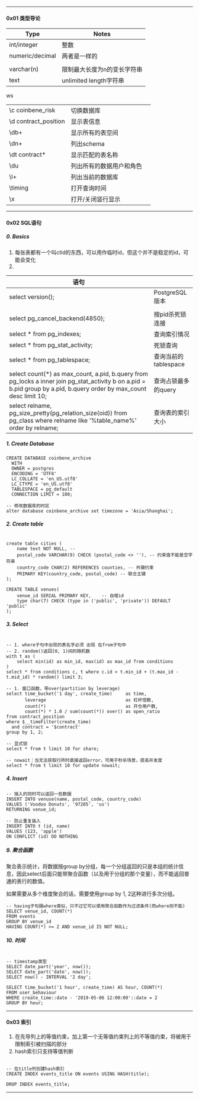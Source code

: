 



---

#### 0x01 类型导论



| Type            | Notes                       |
| --------------- | --------------------------- |
| int/integer     | 整数                        |
| numeric/decimal | 两者是一样的                |
|                 |                             |
| varchar(n)      | 限制最大长度为n的变长字符串 |
| text            | unlimited length字符串      |

ws

|                      |                          |      |
| -------------------- | ------------------------ | ---- |
| \c coinbene_risk     | 切换数据库               |      |
| \d contract_position | 显示表信息               |      |
| \db+                 | 显示所有的表空间         |      |
| \dn+                 | 列出schema               |      |
| \dt contract*        | 显示匹配的表名称         |      |
| \du                  | 列出所有的数据用户和角色 |      |
| \l+                  | 列出当前的数据库         |      |
| \timing              | 打开查询时间             |      |
| \x                   | 打开/关闭竖行显示        |      |





----

#### 0x02 SQL语句



##### 0. Basics



1. 每张表都有一个叫ctid的东西，可以用作临时id，但这个并不是稳定的id，可能会变化
2. 



| 语句                                                         |                      |
| ------------------------------------------------------------ | -------------------- |
| select version();                                            | PostgreSQL版本       |
|                                                              |                      |
| select pg_cancel_backend(4850);                              | 按pid杀死锁连接      |
| select * from pg_indexes;                                    | 查询索引情况         |
| select * from pg_stat_activity;                              | 死锁查询             |
| select * from pg_tablespace;                                 | 查询当前的tablespace |
| select count(*) as max_count, a.pid,  b.query from pg_locks a inner join pg_stat_activity b on a.pid = b.pid  group by a.pid, b.query order by max_count desc limit 10; | 查询占锁最多的query  |
| select relname, pg_size_pretty(pg_relation_size(oid)) from pg_class where relname like '%table_name%' order by relname; | 查询表的索引大小     |



##### 1. Create Database

```mysql
CREATE DATABASE coinbene_archive
  WITH
  OWNER = postgres
  ENCODING = 'UTF8'
  LC_COLLATE = 'en_US.utf8'
  LC_CTYPE = 'en_US.utf8'
  TABLESPACE = pg_default
  CONNECTION LIMIT = 100;

-- 修改数据库的时区
alter database coinbene_archive set timezone = 'Asia/Shanghai';
```



##### 2. Create table

```mysql

create table cities (
	name text NOT NULL, -- 
    postal_code VARCHAR(9) CHECK (postal_code <> ''), -- 约束值不能是空字符串
    country_code CHAR(2) REFERENCES counties, -- 外键约束 
    PRIMARY KEY(country_code, postal_code) -- 联合主键
);

CREATE TABLE venues(
	venue_id SERIAL PRIMARY KEY,	-- 自增id
    type char(7) CHECK (type in ('public', 'private')) DEFAULT 'public'
);

```



##### 3. Select

```mysql

-- 1. where子句中出现的表名字必须 出现 在from子句中
-- 2. random()返回[0, 1)间的随机数
with t as (
	select min(id) as min_id, max(id) as max_id from conditions
)
select * from conditions c, t where c.id > t.min_id + (t.max_id - t.mid_id) * random() limit 3;

-- 1. 窗口函数，带over(partition by leverage)
select time_bucket('1 day', create_time)     as time,
       leverage                              as 杠杆倍数,
       count(*)                              as 开仓用户数,
       count(*) * 1.0 / sum(count(*)) over() as open_ratio
from contract_position
where $__timeFilter(create_time)
  and contract = '$contract'
group by 1, 2;

-- 显式锁
select * from t limit 10 for share;

-- nowait：当无法获取行所时直接返回error，可用于秒杀场景，提高并发度
select * from t limit 10 for update nowait;

```



##### 4. Insert

```mysql
-- 插入的同时可以返回一些数据
INSERT INTO venuse(name, postal_code, country_code)
VALUES ('Voodoo Donuts', '97205', 'us')
RETURNING venue_id;

-- 防止重复插入
INSERT INTO t (id, name)
VALUES (123, 'apple')
ON CONFLICT (id) DO NOTHING

```



##### 9. 聚合函数

聚合表示统计，将数据按group by分组，每一个分组返回的只是本组的统计信息，因此select后面只能带聚合函数（以及用于分组的那个变量），而不能返回普通的表行的数值。

如果需要从多个维度聚合的话，需要使用group by 1, 2这种进行多次分组。



```mysql
-- having子句跟where类似，只不过它可以使用聚合函数作为过滤条件(而where则不能)
SELECT venue_id, COUNT(*)
FROM events
GROUP BY venue_id
HAVING COUNT(*) >= 2 AND venue_id IS NOT NULL;
```



##### 10. 时间

```mysql

-- timestamp类型
SELECT date_part('year', now());
SELECT date_part('date', now());
SELECT now() - INTERVAL '2 day';

SELECT time_bucket('1 hour', create_time) AS hour, COUNT(*)
FROM user_behaviour
WHERE create_time::date - '2019-05-06 12:00:00'::date = 2
GROUP BY hour;
```



----

#### 0x03 索引



1. 在先导列上的等值约束，加上第一个无等值约束列上的不等值约束，将被用于限制索引被扫描的部分
2. hash索引只支持等值判断



```mysql

-- 在title列创建hash索引
CREATE INDEX events_title ON events USING HASH(title);

DROP INDEX events_title;
```



---







